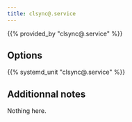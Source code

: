 ```yaml
---
title: clsync@.service
---
```


{{% provided_by "clsync@.service" %}}

## Options

{{% systemd_unit "clsync@.service" %}}

## Additionnal notes

Nothing here.